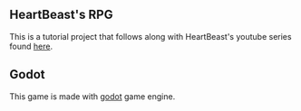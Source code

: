 ## HeartBeast's RPG

This is a tutorial project that follows along with HeartBeast's youtube
series found
[here](https://www.youtube.com/playlist?list=PL9FzW-m48fn2SlrW0KoLT4n5egNdX-W9a).

## Godot

This game is made with [godot](https://godotengine.org/) game engine.
